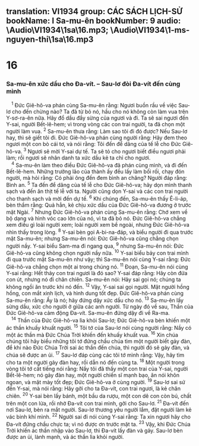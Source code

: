 translation: VI1934
group: CÁC SÁCH LỊCH-SỬ
bookName: I Sa-mu-ên 
bookNumber: 9
audio: \Audio\VI1934\1sa\16.mp3; \Audio\VI1934\1-ms-nguyen-thi\1sa\16.mp3
-------

<div class="title"><h1>16</h1><h3>Sa-mu-ên xức dầu cho Đa-vít. – Sau-lơ đòi Đa-vít đến cùng mình</h3></div>
<span class="verse 1sa_16_1"> <sup>1</sup> Đức Giê-hô-va phán cùng Sa-mu-ên rằng: Ngươi buồn rầu về việc Sau-lơ cho đến chừng nào? Ta đã từ bỏ nó, hầu cho nó không còn làm vua trên Y-sơ-ra-ên nữa. Hãy đổ dầu đầy sừng của ngươi và đi. Ta sẽ sai ngươi đến Y-sai, người Bết-lê-hem; vì trong vòng các con trai người, ta đã chọn một người làm vua. </span>
<span class="verse 1sa_16_2"><sup>2</sup> Sa-mu-ên thưa rằng: Làm sao tôi đi đó được? Nếu Sau-lơ hay, thì sẽ giết tôi đi. Đức Giê-hô-va phán cùng người rằng: Hãy đem theo ngươi một con bò cái tơ, và nói rằng: Tôi đến để dâng của tế lễ cho Đức Giê-hô-va. </span>
<span class="verse 1sa_16_3"><sup>3</sup> Ngươi sẽ mời Y-sai dự tế. Ta sẽ tỏ cho ngươi biết điều ngươi phải làm; rồi ngươi sẽ nhân danh ta xức dầu kẻ ta chỉ cho ngươi. <br/></span>
<span class="verse 1sa_16_4"> <sup>4</sup> Sa-mu-ên làm theo điều Đức Giê-hô-va đã phán cùng mình, và đi đến Bết-lê-hem. Những trưởng lão của thành ấy đều lấy làm bối rối, chạy đón người, mà hỏi rằng: Có phải ông đến đem bình an chăng? Người đáp rằng: Bình an. </span>
<span class="verse 1sa_16_5"><sup>5</sup> Ta đến để dâng của tế lễ cho Đức Giê-hô-va; hãy dọn mình thanh sạch và đến ăn thịt tế lễ với ta. Người cũng dọn Y-sai và các con trai người cho thanh sạch và mời đến dự tế. </span>
<span class="verse 1sa_16_6"><sup>6</sup> Khi chúng đến, Sa-mu-ên thấy Ê-li-áp, bèn thầm rằng: Quả hẳn, kẻ chịu xức dầu của Đức Giê-hô-va đương ở trước mặt Ngài. </span>
<span class="verse 1sa_16_7"><sup>7</sup> Nhưng Đức Giê-hô-va phán cùng Sa-mu-ên rằng: Chớ xem về bộ dạng và hình vóc cao lớn của nó, vì ta đã bỏ nó. Đức Giê-hô-va chẳng xem điều gì loài người xem; loài người xem bề ngoài, nhưng Đức Giê-hô-va nhìn thấy trong lòng. </span>
<span class="verse 1sa_16_8"><sup>8</sup> Y-sai bèn gọi A-bi-na-đáp, và biểu người đi qua trước mặt Sa-mu-ên; nhưng Sa-mu-ên nói: Đức Giê-hô-va cũng chẳng chọn người nầy. Y-sai biểu Sam-ma đi ngang qua, </span>
<span class="verse 1sa_16_9"><sup>9</sup> nhưng Sa-mu-ên nói: Đức Giê-hô-va cũng không chọn người nầy nữa. </span>
<span class="verse 1sa_16_10"><sup>10</sup> Y-sai biểu bảy con trai mình đi qua trước mặt Sa-mu-ên như vậy; thì Sa-mu-ên nói cùng Y-sai rằng: Đức Giê-hô-va chẳng chọn một ai trong chúng nó. </span>
<span class="verse 1sa_16_11"><sup>11</sup> Đoạn, Sa-mu-ên nói cùng Y-sai rằng: Hết thảy con trai ngươi là đó sao? Y-sai đáp rằng: Hãy còn đứa con út, nhưng nó đi chăn chiên. Sa-mu-ên nói: Hãy sai gọi nó; chúng ta không ngồi ăn trước khi nó đến. </span>
<span class="verse 1sa_16_12"><sup>12</sup> Vậy, Y-sai sai gọi người. Mặt người hồng hồng, con mắt xinh lịch, và hình dung tốt đẹp. Đức Giê-hô-va phán cùng Sa-mu-ên rằng: Ấy là nó; hãy đứng dậy xức dầu cho nó. </span>
<span class="verse 1sa_16_13"><sup>13</sup> Sa-mu-ên lấy sừng dầu, xức cho người ở giữa các anh người. Từ ngày đó về sau, Thần của Đức Giê-hô-va cảm động Đa-vít. Sa-mu-ên đứng dậy đi về Ra-ma. <br/></span>
<span class="verse 1sa_16_14"> <sup>14</sup> Thần của Đức Giê-hô-va lìa khỏi Sau-lơ; Đức Giê-hô-va bèn khiến một ác thần khuấy khuất người. </span>
<span class="verse 1sa_16_15"><sup>15</sup> Tôi tớ của Sau-lơ nói cùng người rằng: Nầy có một ác thần mà Đức Chúa Trời khiến đến khuấy khuất vua. </span>
<span class="verse 1sa_16_16"><sup>16</sup> Xin chúa chúng tôi hãy biểu những tôi tớ đứng chầu chúa tìm một người biết gảy đàn, để khi nào Đức Chúa Trời sai ác thần đến chúa, thì người đó sẽ gảy đàn, và chúa sẽ được an ủi. </span>
<span class="verse 1sa_16_17"><sup>17</sup> Sau-lơ đáp cùng các tôi tớ mình rằng: Vậy, hãy tìm cho ta một người gảy đàn hay, rồi dẫn nó đến cùng ta. </span>
<span class="verse 1sa_16_18"><sup>18</sup> Một người trong vòng tôi tớ cất tiếng nói rằng: Nầy tôi đã thấy một con trai của Y-sai, người Bết-lê-hem; nó gảy đàn hay, một người chiến sĩ mạnh bạo, ăn nói khôn ngoan, và mặt mày tốt đẹp; Đức Giê-hô-va ở cùng người. </span>
<span class="verse 1sa_16_19"><sup>19</sup> Sau-lơ sai sứ đến Y-sai, mà nói rằng: Hãy gởi cho ta Đa-vít, con trai ngươi, là kẻ chăn chiên. </span>
<span class="verse 1sa_16_20"><sup>20</sup> Y-sai bèn lấy bánh, một bầu da rượu, một con dê con còn bú, chất trên một con lừa, rồi nhờ Đa-vít con trai mình, gởi cho Sau-lơ. </span>
<span class="verse 1sa_16_21"><sup>21</sup> Đa-vít đến nơi Sau-lơ, bèn ra mắt người. Sau-lơ thương yêu người lắm, đặt người làm kẻ vác binh khí mình. </span>
<span class="verse 1sa_16_22"><sup>22</sup> Người sai đi nói cùng Y-sai rằng: Ta xin ngươi hãy cho Đa-vít đứng chầu chực ta; vì nó được ơn trước mặt ta. </span>
<span class="verse 1sa_16_23"><sup>23</sup> Vậy, khi Đức Chúa Trời khiến ác thần nhập vào Sau-lơ, thì Đa-vít lấy đàn và gảy. Sau-lơ bèn được an ủi, lành mạnh, và ác thần lìa khỏi người. <br/></span>
